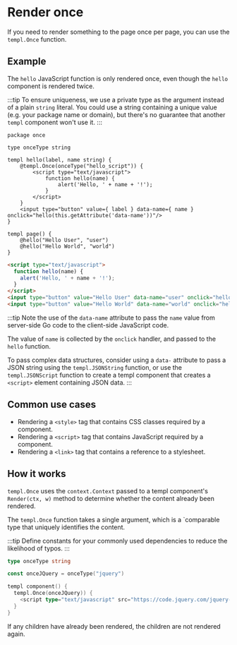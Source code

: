 # Render once

If you need to render something to the page once per page, you can use the `templ.Once` function.

## Example

The `hello` JavaScript function is only rendered once, even though the `hello` component is rendered twice.

:::tip
To ensure uniqueness, we use a private type as the argument instead of a plain `string` literal. You could use a string containing a unique value (e.g. your package name or domain), but there's no guarantee that another `templ` component won't use it.
:::

```templ title="component.templ"
package once

type onceType string

templ hello(label, name string) {
	@templ.Once(onceType("hello_script")) {
		<script type="text/javascript">
			function hello(name) {
				alert('Hello, ' + name + '!');
			}
		</script>
	}
	<input type="button" value={ label } data-name={ name } onclick="hello(this.getAttribute('data-name'))"/>
}

templ page() {
	@hello("Hello User", "user")
	@hello("Hello World", "world")
}
```

```html title="Output"
<script type="text/javascript">
  function hello(name) {
    alert('Hello, ' + name + '!');
  }
</script>
<input type="button" value="Hello User" data-name="user" onclick="hello(this.getAttribute('data-name'))">
<input type="button" value="Hello World" data-name="world" onclick="hello(this.getAttribute('data-name'))">
```

:::tip
Note the use of the `data-name` attribute to pass the `name` value from server-side Go code to the client-side JavaScript code.

The value of `name` is collected by the `onclick` handler, and passed to the `hello` function.

To pass complex data structures, consider using a `data-` attribute to pass a JSON string using the `templ.JSONString` function, or use the `templ.JSONScript` function to create a templ component that creates a `<script>` element containing JSON data.
:::

## Common use cases

- Rendering a `<style>` tag that contains CSS classes required by a component.
- Rendering a `<script>` tag that contains JavaScript required by a component.
- Rendering a `<link>` tag that contains a reference to a stylesheet.

## How it works

`templ.Once` uses the `context.Context` passed to a templ component's `Render(ctx, w)` method to determine whether the content already been rendered.

The `templ.Once` function takes a single argument, which is a `comparable type that uniquely identifies the content.

:::tip
Define constants for your commonly used dependencies to reduce the likelihood of typos.
:::

```go
type onceType string

const onceJQuery = onceType("jquery")

templ component() {
  templ.Once(onceJQuery)) {
	<script type="text/javascript" src="https://code.jquery.com/jquery-3.7.1.min.js"></script>
  }
}
```

If any children have already been rendered, the children are not rendered again.
